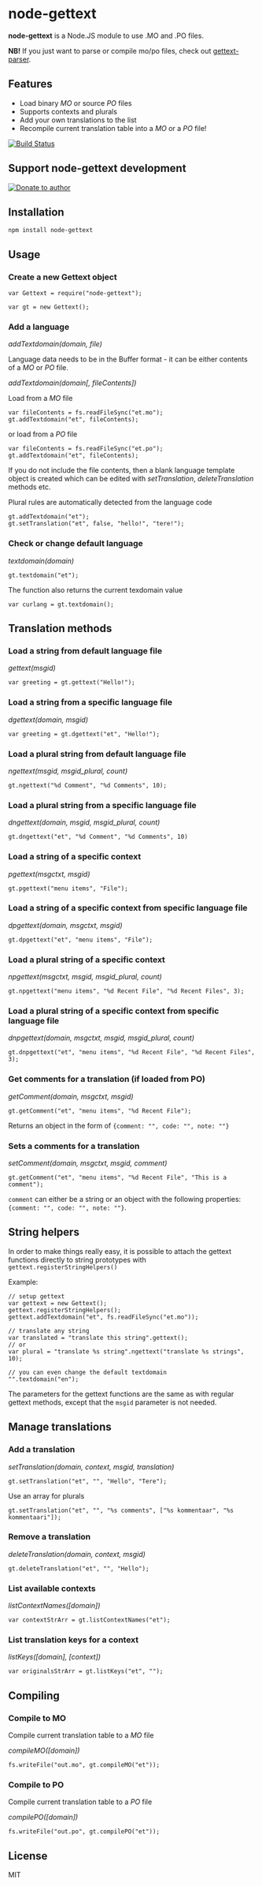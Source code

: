 # node-gettext

**node-gettext** is a Node.JS module to use .MO and .PO files.

**NB!** If you just want to parse or compile mo/po files, check out [gettext-parser](https://github.com/andris9/gettext-parser).

## Features

  * Load binary *MO* or source *PO* files
  * Supports contexts and plurals
  * Add your own translations to the list
  * Recompile current translation table into a *MO* or a *PO* file!

[![Build Status](https://secure.travis-ci.org/andris9/node-gettext.png)](http://travis-ci.org/andris9/node-gettext)

## Support node-gettext development

[![Donate to author](https://www.paypalobjects.com/en_US/i/btn/btn_donate_SM.gif)](https://www.paypal.com/cgi-bin/webscr?cmd=_s-xclick&hosted_button_id=DB26KWR2BQX5W)

## Installation

    npm install node-gettext

## Usage

### Create a new Gettext object

    var Gettext = require("node-gettext");

    var gt = new Gettext();
    
### Add a language

*addTextdomain(domain, file)*

Language data needs to be in the Buffer format - it can be either contents of a *MO* or *PO* file.

*addTextdomain(domain[, fileContents])*

Load from a *MO* file

    var fileContents = fs.readFileSync("et.mo");
    gt.addTextdomain("et", fileContents);

or load from a *PO* file

    var fileContents = fs.readFileSync("et.po");
    gt.addTextdomain("et", fileContents);

If you do not include the file contents, then a blank language template object
is created which can be edited with *setTranslation*, *deleteTranslation* methods etc.

Plural rules are automatically detected from the language code

    gt.addTextdomain("et");
    gt.setTranslation("et", false, "hello!", "tere!");

### Check or change default language

*textdomain(domain)*

    gt.textdomain("et");

The function also returns the current texdomain value

    var curlang = gt.textdomain();

## Translation methods

### Load a string from default language file

*gettext(msgid)*

    var greeting = gt.gettext("Hello!");
    
### Load a string from a specific language file

*dgettext(domain, msgid)*

    var greeting = gt.dgettext("et", "Hello!");
    
### Load a plural string from default language file

*ngettext(msgid, msgid_plural, count)*

    gt.ngettext("%d Comment", "%d Comments", 10);

### Load a plural string from a specific language file

*dngettext(domain, msgid, msgid_plural, count)*

    gt.dngettext("et", "%d Comment", "%d Comments", 10)
    
### Load a string of a specific context

*pgettext(msgctxt, msgid)*

    gt.pgettext("menu items", "File");

### Load a string of a specific context from specific language file

*dpgettext(domain, msgctxt, msgid)*

    gt.dpgettext("et", "menu items", "File");
    
### Load a plural string of a specific context

*npgettext(msgctxt, msgid, msgid_plural, count)*

    gt.npgettext("menu items", "%d Recent File", "%d Recent Files", 3);
    
### Load a plural string of a specific context from specific language file

*dnpgettext(domain, msgctxt, msgid, msgid_plural, count)*

    gt.dnpgettext("et", "menu items", "%d Recent File", "%d Recent Files", 3);

### Get comments for a translation (if loaded from PO)

*getComment(domain, msgctxt, msgid)*

    gt.getComment("et", "menu items", "%d Recent File");

Returns an object in the form of `{comment: "", code: "", note: ""}`

### Sets a comments for a translation

*setComment(domain, msgctxt, msgid, comment)*

    gt.getComment("et", "menu items", "%d Recent File", "This is a comment");

`comment` can either be a string or an object with the following properties: `{comment: "", code: "", note: ""}`.

## String helpers

In order to make things really easy, it is possible to attach the gettext functions directly to string
prototypes with `gettext.registerStringHelpers()`

Example:

    // setup gettext
    var gettext = new Gettext();
    gettext.registerStringHelpers();
    gettext.addTextdomain("et", fs.readFileSync("et.mo"));

    // translate any string
    var translated = "translate this string".gettext();
    // or
    var plural = "translate %s string".ngettext("translate %s strings", 10);

    // you can even change the default textdomain
    "".textdomain("en");

The parameters for the gettext functions are the same as with regular gettext methods, except that the `msgid` parameter is not needed.

## Manage translations

### Add a translation

*setTranslation(domain, context, msgid, translation)*

    gt.setTranslation("et", "", "Hello", "Tere");

Use an array for plurals

    gt.setTranslation("et", "", "%s comments", ["%s kommentaar", "%s kommentaari"]);

### Remove a translation

*deleteTranslation(domain, context, msgid)*

    gt.deleteTranslation("et", "", "Hello");

### List available contexts

*listContextNames([domain])*

    var contextStrArr = gt.listContextNames("et");

### List translation keys for a context

*listKeys([domain], [context])*

    var originalsStrArr = gt.listKeys("et", "");

## Compiling

### Compile to MO

Compile current translation table to a *MO* file

*compileMO([domain])*

    fs.writeFile("out.mo", gt.compileMO("et")); 

### Compile to PO

Compile current translation table to a *PO* file

*compilePO([domain])*

    fs.writeFile("out.po", gt.compilePO("et"));

## License

MIT